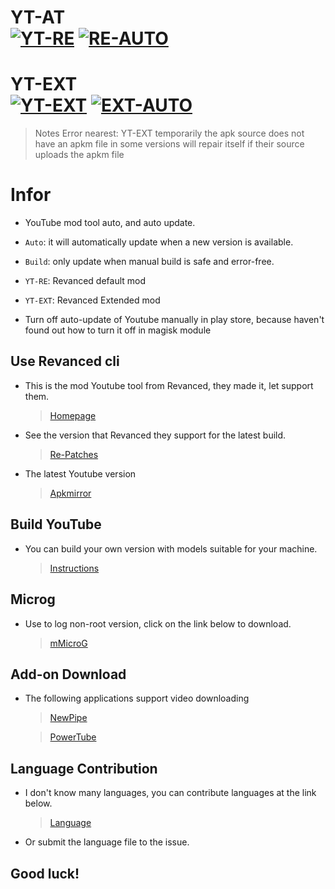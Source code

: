 
# YT-AT <br/>[![YT-RE](https://github.com/tuthanika/YT-AT-Mod/actions/workflows/Install.yml/badge.svg)](https://github.com/tuthanika/YT-AT-Mod/actions/workflows/Install.yml) [![RE-AUTO](https://github.com/tuthanika/YT-AT-Mod/actions/workflows/Auto.yml/badge.svg)](https://github.com/tuthanika/YT-AT-Mod/actions/workflows/Auto.yml)

# YT-EXT <br/>[![YT-EXT](https://github.com/tuthanika/YT-AT-Mod/actions/workflows/XInstall.yml/badge.svg)](https://github.com/tuthanika/YT-AT-Mod/actions/workflows/XInstall.yml) [![EXT-AUTO](https://github.com/tuthanika/YT-AT-Mod/actions/workflows/XAuto.yml/badge.svg)](https://github.com/tuthanika/YT-AT-Mod/actions/workflows/XAuto.yml)

> Notes Error nearest: YT-EXT temporarily the apk source does not have an apkm file in some versions will repair itself if their source uploads the apkm file

# Infor

- YouTube mod tool auto, and auto update.

- `Auto`: it will automatically update when a new version is available.

- `Build`: only update when manual build is safe and error-free.

- `YT-RE`: Revanced default mod

- `YT-EXT`: Revanced Extended mod

- Turn off auto-update of Youtube manually in play store, because haven't found out how to turn it off in magisk module

**Use Revanced cli**
---

- This is the mod Youtube tool from Revanced, they made it, let support them.

   > [Homepage](https://github.com/revanced)

- See the version that Revanced they support for the latest build.

   > [Re-Patches](https://github.com/revanced/revanced-patches)

- The latest Youtube version

   > [Apkmirror](https://www.apkmirror.com/apk/google-inc/youtube/)

**Build YouTube**
---

- You can build your own version with models suitable for your machine. 

   > [Instructions](https://github.com/tuthanika/YT-AT-Mod/blob/Vip/.github/Tools/Auto.md)

**Microg**
---

- Use to log non-root version, click on the link below to download.

   > [mMicroG](https://github.com/inotia00/mMicroG/releases)

**Add-on Download**
---

- The following applications support video downloading

   > [NewPipe](https://newpipe.net)

   > [PowerTube](https://github.com/razar-dev/PowerTube)

**Language Contribution**
---

- I don't know many languages, you can contribute languages ​​at the link below.

   > [Language](https://github.com/tuthanika/YT-AT-Mod/tree/Vip/.github/Language)

- Or submit the language file to the issue.

**Good luck!**
---
